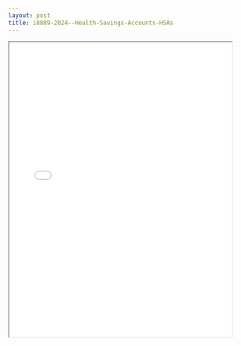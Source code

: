 ```yaml
---
layout: post
title: i8889-2024--Health-Savings-Accounts-HSAs
---
```


<div class="pdf-container">
<iframe src="/ea/assets/pdfs/i8889-2024--Health-Savings-Accounts-HSAs.pdf" height="600" width="90%" allowFullScreen="true"></iframe>
</div>

